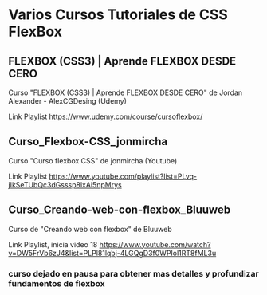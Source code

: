 # Varios Cursos Tutoriales de CSS FlexBox

## FLEXBOX (CSS3) | Aprende FLEXBOX DESDE CERO

Curso "FLEXBOX (CSS3) | Aprende FLEXBOX DESDE CERO" de Jordan Alexander - AlexCGDesing (Udemy)

Link Playlist
https://www.udemy.com/course/cursoflexbox/

## Curso_Flexbox-CSS_jonmircha

Curso "Curso flexbox CSS" de jonmircha (Youtube)

Link Playlist
https://www.youtube.com/playlist?list=PLvq-jIkSeTUbQc3dGsssp8lxAi5npMrys

## Curso_Creando-web-con-flexbox_Bluuweb

Curso de "Creando web con flexbox" de Bluuweb

Link Playlist, inicia video 18
https://www.youtube.com/watch?v=DW5FrVb6zJ4&list=PLPl81lqbj-4LGQgD3f0WPIol1RT8fML3u

### curso dejado en pausa para obtener mas detalles y profundizar fundamentos de flexbox
